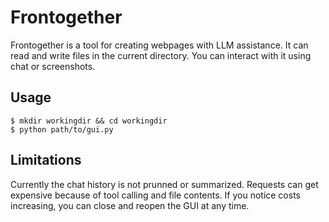 # Frontogether

Frontogether is a tool for creating webpages with LLM assistance. It can read and write files in the current directory. You can interact with it using chat or screenshots.

## Usage

    $ mkdir workingdir && cd workingdir
    $ python path/to/gui.py

## Limitations

Currently the chat history is not prunned or summarized. Requests can get expensive because of tool calling and file contents. If you notice costs increasing, you can close and reopen the GUI at any time.
